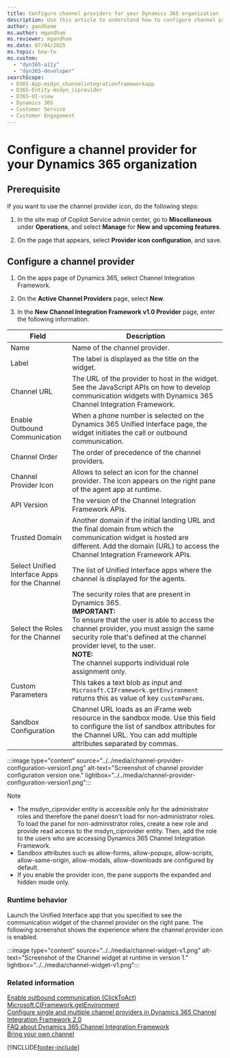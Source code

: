 ```yaml
---
title: Configure channel providers for your Dynamics 365 organization 
description: Use this article to understand how to configure channel providers in Dynamics 365 Channel Integration Framework 1.0.
author: gandhamm
ms.author: mgandham
ms.reviewer: mgandham
ms.date: 07/04/2025
ms.topic: how-to
ms.custom: 
  - "dyn365-a11y"
  - "dyn365-developer"
searchScope: 
 - D365-App-msdyn_channelintegrationframeworkapp 
 - D365-Entity-msdyn_ciprovider
 - D365-UI-view
 - Dynamics 365 
 - Customer Service 
 - Customer Engagement
---
```


# Configure a channel provider for your Dynamics 365 organization

## Prerequisite

If you want to use the channel provider icon, do the following steps:

1. In the site map of Copilot Service admin center, go to **Miscellaneous** under **Operations**, and select **Manage** for **New and upcoming features**.

1. On the page that appears, select **Provider icon configuration**, and save.

## Configure a channel provider

1. On the apps page of Dynamics 365, select Channel Integration Framework.

1. On the **Active Channel Providers** page, select **New**.

1. In the **New Channel Integration Framework v1.0 Provider** page, enter the following information.

  | Field | Description |
  |-------|-------|
  |Name|Name of the channel provider.|
  |Label|The label is displayed as the title on the widget.|
  |Channel URL|The URL of the provider to host in the widget. See the JavaScript APIs on how to develop communication widgets with Dynamics 365 Channel Integration Framework.|
  |Enable Outbound Communication|When a phone number is selected on the Dynamics 365 Unified Interface page, the widget initiates the call or outbound communication.|
  |Channel Order|The order of precedence of the channel providers.|
  |Channel Provider Icon| Allows to select an icon for the channel provider. The icon appears on the right pane of the agent app at runtime.| 
  |API Version|The version of the Channel Integration Framework APIs.|
  |Trusted Domain| Another domain if the initial landing URL and the final domain from which the communication widget is hosted are different. Add the domain (URL) to access the Channel Integration Framework APIs. |
  |Select Unified Interface Apps for the Channel| The list of Unified Interface apps where the channel is displayed for the agents. |
  |Select the Roles for the Channel|The security roles that are present in Dynamics 365.<br>**IMPORTANT:** <br> To ensure that the user is able to access the channel provider, you must assign the same security role that's defined at the channel provider level, to the user.<br>**NOTE:** <br>  The channel supports individual role assignment only.|
  |Custom Parameters|This takes a text blob as input and `Microsoft.CIFramework.getEnvironment` returns this as value of key `customParams`.|
  |Sandbox Configuration| Channel URL loads as an iFrame web resource in the sandbox mode. Use this field to configure the list of sandbox attributes for the Channel URL. You can add multiple attributes separated by commas.|
  
:::image type="content" source="../../media/channel-provider-configuration-version1.png" alt-text="Screenshot of channel provider configuration version one." lightbox="../../media/channel-provider-configuration-version1.png":::  

  > [!NOTE]
  >
  > - The msdyn_ciprovider entity is accessible only for the administrator roles and therefore the panel doesn't load for non-administrator roles. To load the panel for non-administrator roles, create a new role and provide read access to the msdyn_ciprovider entity. Then, add the role to the users who are accessing Dynamics 365 Channel Integration Framework.
  > - Sandbox attributes such as allow-forms, allow-popups, allow-scripts, allow-same-origin, allow-modals, allow-downloads are configured by default.
  > - If you enable the provider icon, the pane supports the expanded and hidden mode only.

### Runtime behavior

Launch the Unified Interface app that you specified to see the communication widget of the channel provider on the right pane. The following screenshot shows the experience where the channel provider icon is enabled.

:::image type="content" source="../../media/channel-widget-v1.png" alt-text="Screenshot of the Channel widget at runtime in version 1." lightbox="../../media/channel-widget-v1.png":::

### Related information

[Enable outbound communication (ClickToAct)](enable-outbound-communication-clicktoact.md)  
[Microsoft.CIFramework.getEnvironment](../develop/reference/microsoft-ciframework/getEnvironment.md)  
[Configure single and multiple channel providers in Dynamics 365 Channel Integration Framework 2.0](../../v2/administer/configure-channel-provider-app-profile-manager.md)  
[FAQ about Dynamics 365 Channel Integration Framework](../../faq-channel-integration-framework.md)  
[Bring your own channel](../../../customer-service/develop/bring-your-own-channel.md)  


[!INCLUDE[footer-include](../../../includes/footer-banner.md)]
